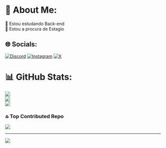 # 💫 About Me:
🔭 Estou estudando Back-end<br>👯 Estou a procura de Estagio<br>


## 🌐 Socials:
[![Discord](https://img.shields.io/badge/Discord-%237289DA.svg?logo=discord&logoColor=white)](https://discord.gg/stavo.) [![Instagram](https://img.shields.io/badge/Instagram-%23E4405F.svg?logo=Instagram&logoColor=white)](https://instagram.com/staav0) [![X](https://img.shields.io/badge/X-black.svg?logo=X&logoColor=white)](https://x.com/@Stav01) 


# 📊 GitHub Stats:
![](https://github-readme-stats.vercel.app/api?username=Git-Gustavo&theme=radical&hide_border=false&include_all_commits=false&count_private=false)<br/>
![](https://github-readme-streak-stats.herokuapp.com/?user=Git-Gustavo&theme=radical&hide_border=false)<br/>
![](https://github-readme-stats.vercel.app/api/top-langs/?username=Git-Gustavo&theme=radical&hide_border=false&include_all_commits=false&count_private=false&layout=compact)

### 🔝 Top Contributed Repo
![](https://github-contributor-stats.vercel.app/api?username=Git-Gustavo&limit=5&theme=radical&combine_all_yearly_contributions=true)

---
[![](https://visitcount.itsvg.in/api?id=Git-Gustavo&icon=5&color=8)](https://visitcount.itsvg.in)

<!-- Proudly created with GPRM ( https://gprm.itsvg.in ) -->
